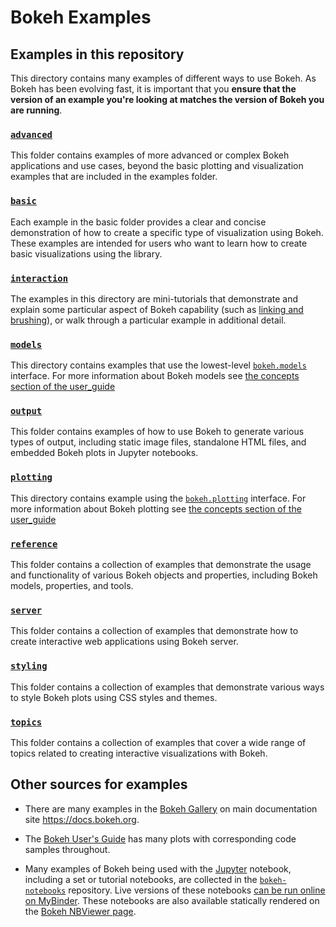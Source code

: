 # Bokeh Examples

## Examples in this repository

This directory contains many examples of different ways to use Bokeh. As Bokeh has been evolving
fast, it is important that you **ensure that the version of an example you're looking at matches
the version of Bokeh you are running**.

### [`advanced`](advanced/)

This folder contains examples of more advanced or complex Bokeh applications and use 
cases, beyond the basic plotting and visualization examples that are included in the 
examples folder.

### [`basic`](basic/)

Each example in the basic folder provides a clear and concise demonstration of how to 
create a specific type of visualization using Bokeh. These examples are intended for users 
who want to learn how to create basic visualizations using the library.

### [`interaction`](interaction/)

The examples in this directory are mini-tutorials that demonstrate and explain some 
particular aspect of Bokeh capability (such as 
[linking and brushing](http://www.infovis-wiki.net/index.php?title=Linking_and_Brushing)),
or walk through a particular example in additional detail.

### [`models`](models/)

This directory contains examples that use the lowest-level
[`bokeh.models`](https://docs.bokeh.org/en/latest/docs/reference/models.html)
interface. For more information about Bokeh models see 
[the concepts section of the user_guide](https://docs.bokeh.org/en/latest/docs/user_guide/concepts.html#interfaces)


### [`output`](output/)

This folder contains examples of how to use Bokeh to generate various types of output, 
including static image files, standalone HTML files, and embedded Bokeh plots in Jupyter 
notebooks.

### [`plotting`](plotting/)

This directory contains example using the
[`bokeh.plotting`](https://docs.bokeh.org/en/latest/docs/reference/plotting.html)
interface. For more information about Bokeh plotting see 
[the concepts section of the user_guide](https://docs.bokeh.org/en/latest/docs/user_guide/concepts.html#interfaces)

### [`reference`](reference/)

This folder contains a collection of examples that demonstrate the usage and 
functionality of various Bokeh objects and properties, including Bokeh models, properties, 
and tools.

### [`server`](server/)

This folder contains a collection of examples that demonstrate 
how to create interactive web applications using Bokeh server.

### [`styling`](styling/)

This folder contains a collection of examples that demonstrate 
various ways to style Bokeh plots using CSS styles and themes.

### [`topics`](topics/)

This folder contains a collection of examples that cover a 
wide range of topics related to creating interactive visualizations with Bokeh.


## Other sources for examples

* There are many examples in the [Bokeh Gallery](https://docs.bokeh.org/en/latest/docs/gallery.html) on main documentation site https://docs.bokeh.org.

* The [Bokeh User's Guide](https://docs.bokeh.org/en/latest/docs/user_guide.html) has many plots with corresponding code samples throughout.

* Many examples of Bokeh being used with the [Jupyter](http://jupyter.org) notebook, including a set or tutorial notebooks, are collected in the [`bokeh-notebooks`](https://github.com/bokeh/bokeh-notebooks) repository. Live versions of these notebooks [can be run online on MyBinder](https://mybinder.org/v2/gh/bokeh/bokeh-notebooks/HEAD?labpath=index.ipynb). These notebooks are also available statically rendered on the [Bokeh NBViewer page](http://nbviewer.jupyter.org/github/bokeh/bokeh-notebooks/blob/master/index.ipynb).
